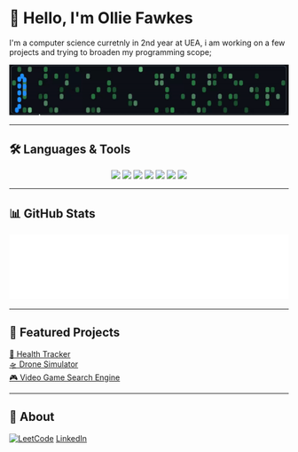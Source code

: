 
# 👋 Hello, I'm Ollie Fawkes

I'm a computer science curretnly in 2nd year at UEA, i am working on a few projects and trying to broaden my programming scope;

<p align="center">
 <img src="assests/snake.gif" width="700"/></p>

---

## 🛠️ Languages & Tools

<p align="center">
  <img src="https://img.shields.io/badge/Java-ED8B00?logo=java&logoColor=white" />
  <img src="https://img.shields.io/badge/Python-3776AB?logo=python&logoColor=white" />
  <img src="https://img.shields.io/badge/React-61DAFB?logo=react&logoColor=white" />
  <img src="https://img.shields.io/badge/Spring_Boot-6DB33F?logo=spring&logoColor=white" />
  <img src="https://img.shields.io/badge/JavaScript-F7DF1E?logo=javascript&logoColor=black" />
  <img src="https://img.shields.io/badge/HTML-E34F26?logo=html5&logoColor=white" />
  <img src="https://img.shields.io/badge/CSS-1572B6?logo=css3&logoColor=white" />
</p>

---

## 📊 GitHub Stats

<p align="center">
   <img src="stats/metrics.svg" />
</p>

---

## 🚀 Featured Projects

[🚀 Health Tracker](https://github.com/ConnorGowerr/Software-Engineering-project)  
[🛸 Drone Simulator](https://github.com/fawkeso16/RoughDroneMontor-SimService-first-rough-draft-)  
[🎮 Video Game Search Engine](https://github.com/fawkeso16/Videogame-ir-searchengine)

---

## 💬 About

[![LeetCode](https://img.shields.io/badge/LeetCode-Profile-blue?style=for-the-badge&logo=leetcode&logoColor=white)](https://leetcode.com/u/Oliver_f/)
[LinkedIn](https://www.linkedin.com/in/oliver-fawkes-b96078185)

